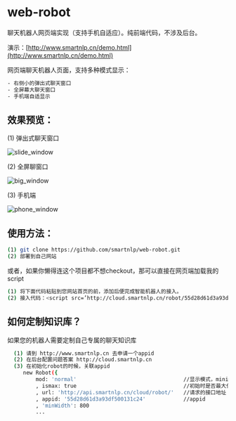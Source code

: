 # web-robot
聊天机器人网页端实现（支持手机自适应）。纯前端代码，不涉及后台。

演示：[http://www.smartnlp.cn/demo.html](http://www.smartnlp.cn/demo.html)

网页端聊天机器人页面，支持多种模式显示：
```sh
- 右侧小的弹出式聊天窗口
- 全屏幕大聊天窗口
- 手机端自适显示
```
## 效果预览：

(1) 弹出式聊天窗口

![slide_window](http://www.smartnlp.cn/little.jpg)

(2) 全屏聊窗口

![big_window](http://www.smartnlp.cn/big.jpg)

(3) 手机端

![phone_window](http://www.smartnlp.cn/phone1.jpg)


## 使用方法：
```sh
(1) git clone https://github.com/smartnlp/web-robot.git
(2) 部署到自己网站
```
或者，如果你懒得连这个项目都不想checkout，那可以直接在网页端加载我的script
```sh
(1) 将下面代码粘贴到您网站首页的前，添加后便完成智能机器人的接入。
(2) 接入代码：<script src=’http://cloud.smartnlp.cn/robot/55d28d61d3a93df500131c24′ language=”JavaScript”></script>
 ``` 
  
## 如何定制知识库？
  如果您的机器人需要定制自己专属的聊天知识库
```sh
  (1) 请到 http://www.smartnlp.cn 去申请一个appid
  (2) 在后台配置问题答案 http://cloud.smartnlp.cn 
  (3) 在初始化robot的时候，关联appid
     new Robot({
         mod: 'normal'                                  //显示模式，mini侧边，normal默认模式
         , ismax: true                                  //初始时是否最大化窗口，normal模式时有效
         , url: 'http://api.smartnlp.cn/cloud/robot/'   //请求的接口地址
         , appid: '55d28d61d3a93df500131c24'            //appid
         , 'minWidth': 800
         ...
```
